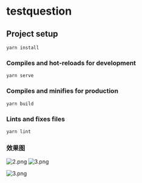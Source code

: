 # testquestion

## Project setup
```
yarn install
```

### Compiles and hot-reloads for development
```
yarn serve
```

### Compiles and minifies for production
```
yarn build
```

### Lints and fixes files
```
yarn lint
```

### 效果图

![2.png](https://img-blog.csdnimg.cn/211f1dea974f48c08f494620c02d8340.png)
![3.png](https://img-blog.csdnimg.cn/c2c357b3b97f4536ad142444d06ea5d4.png)

![3.png](https://img-blog.csdnimg.cn/53fcf26084804038a3e56f423ba5c7ed.png)


